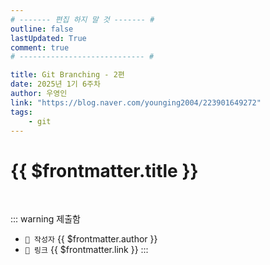 ```yaml
---
# ------- 편집 하지 말 것 ------- #
outline: false
lastUpdated: True
comment: true
# ---------------------------- #

title: Git Branching - 2편
date: 2025년 1기 6주차
author: 우영인
link: "https://blog.naver.com/younging2004/223901649272"
tags:
    - git
---
```


# {{ $frontmatter.title }}

<br>

<!-- 여기는 냅두기 -->
::: warning 제출함
 - `🥳 작성자` {{ $frontmatter.author }}
 - `🔗 링크` <a :href="$frontmatter.link" target="_blank" rel="noopener"> {{ $frontmatter.link }} </a>
::: 

<!-- 업데이트 사항 등 필요한 내용 아래부터 자유롭게 사용 -->
<!-- ::: info 업데이트 내역
- 2025-08-01 첫 게시  
- 2025-08-09: 이미지 추가  
- 2025-08-10: 오타 수정
::: -->

